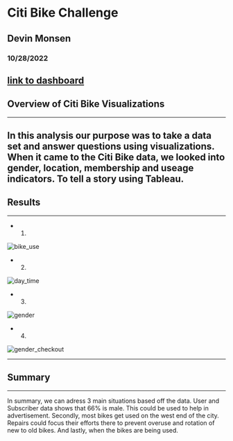 # Citi Bike Challenge
## Devin Monsen
### 10/28/2022
[link to dashboard](https://public.tableau.com/app/profile/devinjaxues/viz/CitiBike_Visualizations_16669190569950/FinalPresentation)
---
## Overview of Citi Bike Visualizations ##
---
In this analysis our purpose was to take a data set and answer questions using visualizations. When it came to the Citi Bike data, we looked into gender, location, membership and useage indicators. To tell a story using Tableau.
---
## Results ##
---
- 1.
![bike_use](https://github.com/DevinJaxues/bikesharing/blob/90f8f2a5606cd4d428a1bb31aeff5381bc456f5a/images/bike_useage.PNG)

- 2.
![day_time](https://github.com/DevinJaxues/bikesharing/blob/a329ae0c717f60796ec5ea28e2bf20d0e2cfcaeb/images/day_time.PNG)

- 3.
![gender](https://github.com/DevinJaxues/bikesharing/blob/a329ae0c717f60796ec5ea28e2bf20d0e2cfcaeb/images/gender.PNG)

- 4.
![gender_checkout](https://github.com/DevinJaxues/bikesharing/blob/a329ae0c717f60796ec5ea28e2bf20d0e2cfcaeb/images/gender_checkout.PNG)

---
## Summary ##
---

In summary, we can adress 3 main situations based off the data. User and Subscriber data shows that 66% is male. This could be used to help in advertisement. Secondly, most bikes get used on the west end of the city. Repairs could focus their efforts there to prevent overuse and rotation of new to old bikes. And lastly, when the bikes are being used.
